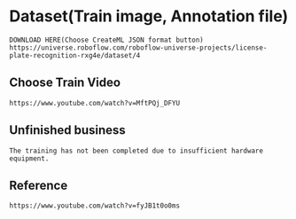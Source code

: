 # Dataset(Train image, Annotation file)
```
DOWNLOAD HERE(Choose CreateML JSON format button)
https://universe.roboflow.com/roboflow-universe-projects/license-plate-recognition-rxg4e/dataset/4
```
## Choose Train Video
```
https://www.youtube.com/watch?v=MftPQj_DFYU
```
## Unfinished business
```
The training has not been completed due to insufficient hardware equipment.
```
## Reference
```
https://www.youtube.com/watch?v=fyJB1t0o0ms
```

